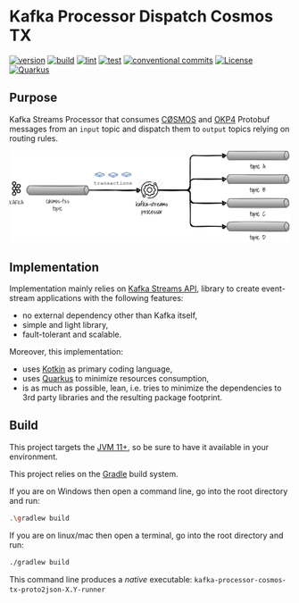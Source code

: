 # Kafka Processor Dispatch Cosmos TX

[![version](https://img.shields.io/github/v/release/okp4/kafka-processor-cosmos-tx-dispatch)](https://github.com/okp4/kafka-processor-cosmos-tx-dispatch/releases)
[![build](https://github.com/okp4/kafka-processor-cosmos-tx-dispatch/actions/workflows/build.yml/badge.svg)](https://github.com/okp4/kafka-processor-cosmos-tx-dispatch/actions/workflows/build.yml)
[![lint](https://github.com/okp4/kafka-processor-cosmos-tx-dispatch/actions/workflows/lint.yml/badge.svg)](https://github.com/okp4/kafka-processor-cosmos-tx-dispatch/actions/workflows/lint.yml)
[![test](https://github.com/okp4/kafka-processor-cosmos-tx-dispatch/actions/workflows/test.yml/badge.svg)](https://github.com/okp4/kafka-processor-cosmos-tx-dispatch/actions/workflows/test.yml)
[![conventional commits](https://img.shields.io/badge/Conventional%20Commits-1.0.0-yellow.svg)](https://conventionalcommits.org)
[![License](https://img.shields.io/badge/License-BSD_3--Clause-blue.svg)](https://opensource.org/licenses/BSD-3-Clause)
[![Quarkus](https://img.shields.io/badge/Quarkus-1A2C34?logo=quarkus&logoColor=4695EB)](https://quarkus.io)

## Purpose

Kafka Streams Processor that consumes [CØSMOS](https://github.com/cosmos/cosmos-sdk) and [OKP4](https://github.com/okp4/okp4d) Protobuf messages from an `input` topic and dispatch them to `output` topics relying on routing rules.

<p align="center">
  <img src="./docs/overview.png">
</p>

## Implementation

Implementation mainly relies on [Kafka Streams API](https://kafka.apache.org/documentation/streams), library to create
event-stream applications with the following features:

- no external dependency other than Kafka itself,
- simple and light library,
- fault-tolerant and scalable.

Moreover, this implementation:

- uses [Kotkin](https://kotlinlang.org/) as primary coding language,
- uses [Quarkus](https://quarkus.io/) to minimize resources consumption,
- is as much as possible, lean, i.e. tries to minimize the dependencies to 3rd party libraries and the resulting package
  footprint.

## Build

This project targets the [JVM 11+](https://openjdk.java.net/), so be sure to have it available in your environment.

This project relies on the [Gradle](https://gradle.org/) build system.

If you are on Windows then open a command line, go into the root directory and run:

```sh
.\gradlew build
```

If you are on linux/mac then open a terminal, go into the root directory and run:

```sh
./gradlew build
```

This command line produces a _native_ executable: `kafka-processor-cosmos-tx-proto2json-X.Y-runner`

